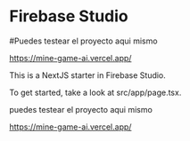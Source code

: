 # Firebase Studio
#Puedes testear el proyecto aqui mismo

https://mine-game-ai.vercel.app/

This is a NextJS starter in Firebase Studio.

To get started, take a look at src/app/page.tsx.

puedes testear el proyecto aqui mismo

https://mine-game-ai.vercel.app/
